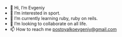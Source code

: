 - 👋 Hi, I’m Evgeniy
- 👀 I’m interested in sport.
- 🌱 I’m currently learning ruby, ruby on reils.
- 💞️ I’m looking to collaborate on all life.
- 📫 How to reach me postoyalkoevgeniy@gmail.com

<!---
evgeniykotik/evgeniykotik is a ✨ special ✨ repository because its `README.md` (this file) appears on your GitHub profile.
You can click the Preview link to take a look at your changes.
--->
